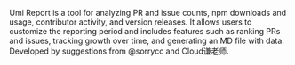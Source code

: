 Umi Report is a tool for analyzing PR and issue counts, npm downloads and usage, contributor activity, and version releases. It allows users to customize the reporting period and includes features such as ranking PRs and issues, tracking growth over time, and generating an MD file with data. Developed by suggestions from @sorrycc and Cloud谦老师.
